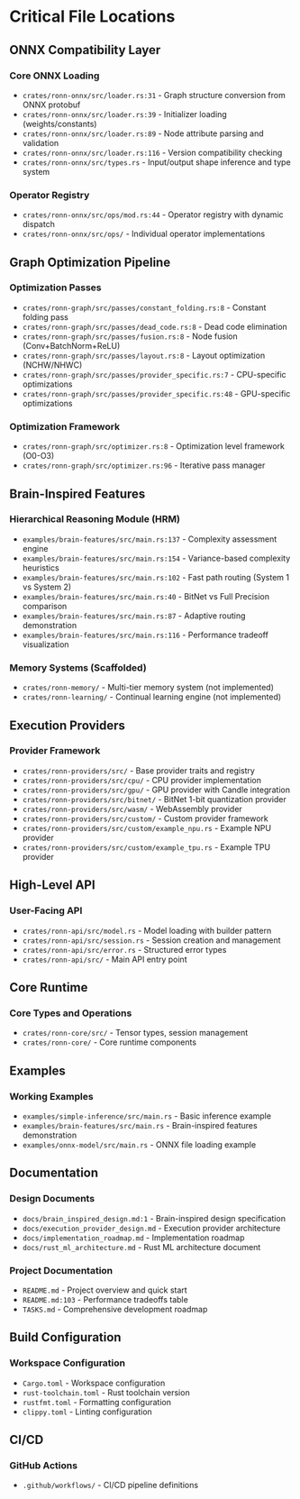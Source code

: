 # Critical File Locations

## ONNX Compatibility Layer

### Core ONNX Loading
- `crates/ronn-onnx/src/loader.rs:31` - Graph structure conversion from ONNX protobuf
- `crates/ronn-onnx/src/loader.rs:39` - Initializer loading (weights/constants)
- `crates/ronn-onnx/src/loader.rs:89` - Node attribute parsing and validation
- `crates/ronn-onnx/src/loader.rs:116` - Version compatibility checking
- `crates/ronn-onnx/src/types.rs` - Input/output shape inference and type system

### Operator Registry
- `crates/ronn-onnx/src/ops/mod.rs:44` - Operator registry with dynamic dispatch
- `crates/ronn-onnx/src/ops/` - Individual operator implementations

## Graph Optimization Pipeline

### Optimization Passes
- `crates/ronn-graph/src/passes/constant_folding.rs:8` - Constant folding pass
- `crates/ronn-graph/src/passes/dead_code.rs:8` - Dead code elimination
- `crates/ronn-graph/src/passes/fusion.rs:8` - Node fusion (Conv+BatchNorm+ReLU)
- `crates/ronn-graph/src/passes/layout.rs:8` - Layout optimization (NCHW/NHWC)
- `crates/ronn-graph/src/passes/provider_specific.rs:7` - CPU-specific optimizations
- `crates/ronn-graph/src/passes/provider_specific.rs:48` - GPU-specific optimizations

### Optimization Framework
- `crates/ronn-graph/src/optimizer.rs:8` - Optimization level framework (O0-O3)
- `crates/ronn-graph/src/optimizer.rs:96` - Iterative pass manager

## Brain-Inspired Features

### Hierarchical Reasoning Module (HRM)
- `examples/brain-features/src/main.rs:137` - Complexity assessment engine
- `examples/brain-features/src/main.rs:154` - Variance-based complexity heuristics
- `examples/brain-features/src/main.rs:102` - Fast path routing (System 1 vs System 2)
- `examples/brain-features/src/main.rs:40` - BitNet vs Full Precision comparison
- `examples/brain-features/src/main.rs:87` - Adaptive routing demonstration
- `examples/brain-features/src/main.rs:116` - Performance tradeoff visualization

### Memory Systems (Scaffolded)
- `crates/ronn-memory/` - Multi-tier memory system (not implemented)
- `crates/ronn-learning/` - Continual learning engine (not implemented)

## Execution Providers

### Provider Framework
- `crates/ronn-providers/src/` - Base provider traits and registry
- `crates/ronn-providers/src/cpu/` - CPU provider implementation
- `crates/ronn-providers/src/gpu/` - GPU provider with Candle integration
- `crates/ronn-providers/src/bitnet/` - BitNet 1-bit quantization provider
- `crates/ronn-providers/src/wasm/` - WebAssembly provider
- `crates/ronn-providers/src/custom/` - Custom provider framework
- `crates/ronn-providers/src/custom/example_npu.rs` - Example NPU provider
- `crates/ronn-providers/src/custom/example_tpu.rs` - Example TPU provider

## High-Level API

### User-Facing API
- `crates/ronn-api/src/model.rs` - Model loading with builder pattern
- `crates/ronn-api/src/session.rs` - Session creation and management
- `crates/ronn-api/src/error.rs` - Structured error types
- `crates/ronn-api/src/` - Main API entry point

## Core Runtime

### Core Types and Operations
- `crates/ronn-core/src/` - Tensor types, session management
- `crates/ronn-core/` - Core runtime components

## Examples

### Working Examples
- `examples/simple-inference/src/main.rs` - Basic inference example
- `examples/brain-features/src/main.rs` - Brain-inspired features demonstration
- `examples/onnx-model/src/main.rs` - ONNX file loading example

## Documentation

### Design Documents
- `docs/brain_inspired_design.md:1` - Brain-inspired design specification
- `docs/execution_provider_design.md` - Execution provider architecture
- `docs/implementation_roadmap.md` - Implementation roadmap
- `docs/rust_ml_architecture.md` - Rust ML architecture document

### Project Documentation
- `README.md` - Project overview and quick start
- `README.md:103` - Performance tradeoffs table
- `TASKS.md` - Comprehensive development roadmap

## Build Configuration

### Workspace Configuration
- `Cargo.toml` - Workspace configuration
- `rust-toolchain.toml` - Rust toolchain version
- `rustfmt.toml` - Formatting configuration
- `clippy.toml` - Linting configuration

## CI/CD

### GitHub Actions
- `.github/workflows/` - CI/CD pipeline definitions
